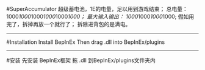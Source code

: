#SuperAccumulator
	超级蓄电池，1E的电量，足以用到游戏结束；
	总电量：1000*1000*1000*1000*1000*1000；
	最大输入输出： 1000*1000*1000*1000;
	假如用完了，拆掉再放一个就行了；
	拆除进背包的是满电。

------------


#Installation
	Install BepInEx
	Then drag .dll into BepInEx/plugins

------------


#安装
	先安装 BepInEx框架
	拖 .dll 到BepInEx/plugins文件夹内